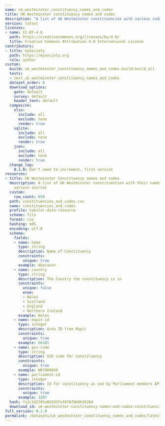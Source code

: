```yaml
---
name: uk_westminster_constituency_names_and_codes
title: UK Westminster constituency names and codes
description: "A list of UK Westminster constituencies with various codes\n"
version: latest
licenses:
- name: CC-BY-4.0
  path: https://creativecommons.org/licenses/by/4.0/
  title: Creative Commons Attribution 4.0 International License
contributors:
- title: mySociety
  path: https://mysociety.org
  role: author
custom:
  build: uk_westminster_constituency_names_and_codes.build:build_all
  tests:
  - test_uk_westminster_constituency_names_and_codes
  dataset_order: 0
  download_options:
    gate: default
    survey: default
    header_text: default
  composite:
    xlsx:
      include: all
      exclude: none
      render: true
    sqlite:
      include: all
      exclude: none
      render: true
    json:
      include: all
      exclude: none
      render: true
  change_log:
    0.1.0: Don't need to increment, first version
resources:
- title: UK Westminster Constituency names and codes
  description: A list of UK Westminster constituencies with their names and IDs from
    various sources
  custom:
    row_count: 650
  path: constituencies_and_codes.csv
  name: constituencies_and_codes
  profile: tabular-data-resource
  scheme: file
  format: csv
  hashing: md5
  encoding: utf-8
  schema:
    fields:
    - name: name
      type: string
      description: Name of Constituency
      constraints:
        unique: true
      example: Aberavon
    - name: country
      type: string
      description: The Country the constituency is in
      constraints:
        unique: false
        enum:
        - Wales
        - Scotland
        - England
        - Northern Ireland
      example: Wales
    - name: mapit-id
      type: integer
      description: Area ID from Mapit
      constraints:
        unique: true
      example: 66101
    - name: gss-code
      type: string
      description: GSS code for constituency
      constraints:
        unique: true
      example: W07000049
    - name: parliament-id
      type: integer
      description: Id for constituency as use by Parliament members API
      constraints:
        unique: true
      example: 3287
  hash: fc2c1d2705a8d293fe39787bb9b3520d
  download_id: uk-westminster-constituency-names-and-codes-constituencies-and-codes
full_version: 0.1.0
permalink: /datasets/uk_westminster_constituency_names_and_codes/latest
---
```

